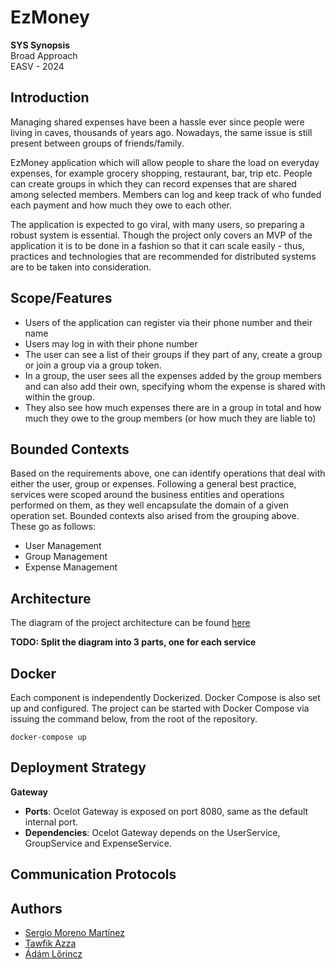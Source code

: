 ﻿# EzMoney
**SYS Synopsis**<br/>
Broad Approach<br/>
EASV - 2024

## Introduction
Managing shared expenses have been a hassle ever since people were living in caves, thousands of years ago.
Nowadays, the same issue is still present between groups of friends/family.

EzMoney application which will allow people to share the  load on everyday expenses, for example grocery shopping,  restaurant, bar, trip etc. People can create groups in which they can record expenses that are shared among selected members. Members can log and keep track of who funded each payment and how much they owe to each other.

The application is expected to go viral, with many users, so preparing a robust system is essential. Though the project only covers an MVP of the application it is to be done in a fashion so that it can scale easily - thus, practices and technologies that are recommended for distributed systems are to be taken into consideration.

## Scope/Features
- Users of the application can register via their phone number and their name
- Users may log in with their phone number
- The user can see a list of their groups if they part of any, create a group or join a group via a group token.
- In a group, the user sees all the expenses added by the group members and can also add their own, specifying whom the expense is shared with within the group.
- They also see how much expenses there are in a group in total and how much they owe to the group members (or how much they are liable to)

## Bounded Contexts
Based on the requirements above, one can identify operations that deal with either the user, group or expenses. 
Following a general best practice, services were scoped around the business entities and operations performed on them, as they well encapsulate the domain of a given operation set.
Bounded contexts also arised from the grouping above. These go as follows:
- User Management
- Group Management
- Expense Management

## Architecture
The diagram of the project architecture can be found [here](https://drive.google.com/file/d/1CrJ1SDvCy_Mp2TTRiOe08cBiYiAKHQP5/view)

**TODO: Split the diagram into 3 parts, one for each service**

## Docker
Each component is independently Dockerized. Docker Compose is also set up and configured. The project can be started with Docker Compose via issuing the command below, from the root of the repository.
```
docker-compose up
```

## Deployment Strategy

**Gateway**
- **Ports**: Ocelot Gateway is exposed on port 8080, same as the default internal port.
- **Dependencies**: Ocelot Gateway depends on the UserService, GroupService and ExpenseService.

## Communication Protocols

## Authors
- [Sergio Moreno Martínez](https://github.com/SergioMM0)
- [Tawfik Azza](https://github.com/TawfikAzza)
- [Ádám Lőrincz](https://github.com/Ladam0203)
